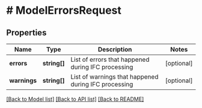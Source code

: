 # # ModelErrorsRequest

## Properties

Name | Type | Description | Notes
------------ | ------------- | ------------- | -------------
**errors** | **string[]** | List of errors that happened during IFC processing | [optional]
**warnings** | **string[]** | List of warnings that happened during IFC processing | [optional]

[[Back to Model list]](../../README.md#models) [[Back to API list]](../../README.md#endpoints) [[Back to README]](../../README.md)
